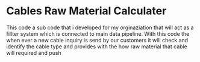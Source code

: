 # Cables Raw Material Calculater
This code a sub code that i developed for my orginaziation that will act as a fillter system which is connected to main data pipeline. With this code the when ever a new cable inquiry is send by our customers it will check and identify the cable type and provides with the how raw material that cable will required and push   
